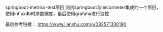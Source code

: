 springboot-metrics-test项目
测试springboot与micormeter集成的一个项目，使用influxdb时序数据库，最后使用grafana进行监控

最后参考链接：
https://www.jianshu.com/p/082571330190
